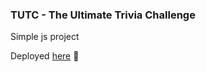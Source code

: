 ### TUTC - The Ultimate Trivia Challenge

Simple js project

Deployed [here](https://tutc.herokuapp.com/) :slightly_smiling_face:
